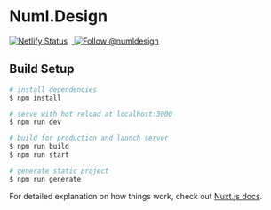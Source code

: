 # Numl.Design
[![Netlify Status](https://api.netlify.com/api/v1/badges/f3b49615-ced9-41f6-8c07-bdc2ae6e1ca0/deploy-status)](https://app.netlify.com/sites/numl/deploys) &nbsp;<a href="https://twitter.com/intent/follow?screen_name=numldesign">
<img src="https://img.shields.io/twitter/follow/numldesign.svg?label=Follow%20@numldesign" alt="Follow @numldesign" />
</a>

## Build Setup

```bash
# install dependencies
$ npm install

# serve with hot reload at localhost:3000
$ npm run dev

# build for production and launch server
$ npm run build
$ npm run start

# generate static project
$ npm run generate
```

For detailed explanation on how things work, check out [Nuxt.js docs](https://nuxtjs.org).
